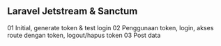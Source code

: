 ## Laravel Jetstream & Sanctum
01 Initial, generate token & test login
02 Penggunaan token, login, akses route dengan token, logout/hapus token
03 Post data 

